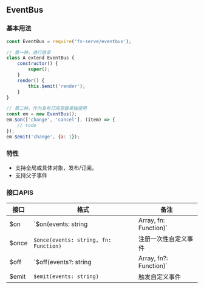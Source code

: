 ## EventBus

### 基本用法

```javascript
const EventBus = require('fs-serve/eventbus');

// 第一种，进行继承
class A extend EventBus {
    constructor() {
        super();
    }
    render() {
        this.$emit('render');
    }
}

// 第二种，作为发布订阅容器单独使用
const em = new EventBus();
em.$on(['change', 'cancel'], (item) => {
    // todo
});
em.$emit('change', {a: 1});
```


### 特性

- 支持全局或具体对象，发布/订阅。
- 支持父子事件


### 接口APIS

接口   | 格式                                                   | 备注
----  | ------------------------------------------------------ | ---
$on   | `$on(events: string | Array<string>, fn: Function)`    | 注册自定义事件/事件列表
$once | `$once(events: string, fn: Function)`                  | 注册一次性自定义事件
$off  | `$off(events?: string | Array<string>, fn?: Function)` | 移除自定义事件/事件列表
$emit | `$emit(events: string)`                                | 触发自定义事件
